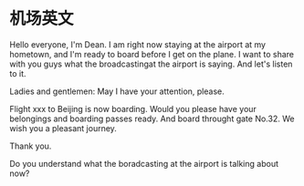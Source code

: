 # 机场英文


Hello everyone,  I'm Dean.
I am right now staying at the airport at my hometown, and I'm ready to board before I get on the plane. I want to share with you guys what the broadcastingat the airport is saying. And let's listen to it.

Ladies and gentlemen:
May I have your attention, please.

Flight xxx to Beijing is now boarding.
Would you please have your belongings and boarding passes ready.
And board throught gate No.32.
We wish you a pleasant journey.

Thank you.

Do you understand what the boradcasting at the airport is talking about now?